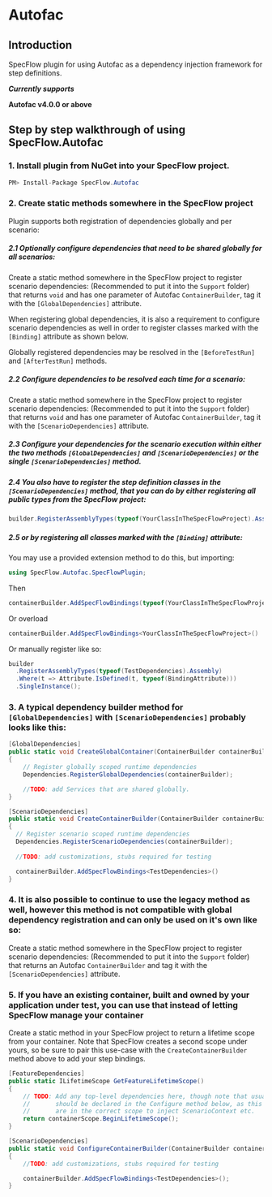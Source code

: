 # Autofac

## Introduction
SpecFlow plugin for using Autofac as a dependency injection framework for step definitions.

***Currently supports***

**Autofac v4.0.0 or above**

## Step by step walkthrough of using SpecFlow.Autofac


### 1.  Install plugin from NuGet into your SpecFlow project.

```csharp
PM> Install-Package SpecFlow.Autofac
```
### 2. Create static methods somewhere in the SpecFlow project

  Plugin supports both registration of dependencies globally and per scenario:
  
  ##### 2.1 Optionally configure dependencies that need to be shared globally for all scenarios:
  
  Create a static method somewhere in the SpecFlow project to register scenario dependencies: 
  (Recommended to put it into the `Support` folder) that returns `void` and has one parameter of Autofac `ContainerBuilder`, tag it with the `[GlobalDependencies]` attribute.

  When registering global dependencies, it is also a requirement to configure scenario dependencies as well in order to register classes  marked with the `[Binding]` attribute as shown below.

  Globally registered dependencies may be resolved in the `[BeforeTestRun]` and `[AfterTestRun]` methods.
    
  ##### 2.2 Configure dependencies to be resolved each time for a scenario:
  
  Create a static method somewhere in the SpecFlow project to register scenario dependencies: 
  (Recommended to put it into the `Support` folder) that returns `void` and has one parameter of Autofac `ContainerBuilder`, tag it with the `[ScenarioDependencies]` attribute. 

  ##### 2.3 Configure your dependencies for the scenario execution within either the two methods `[GlobalDependencies]` and `[ScenarioDependencies]` or the single `[ScenarioDependencies]` method. 

  ##### 2.4 You also have to register the step definition classes in the `[ScenarioDependencies]` method, that you can do by either registering all public types from the SpecFlow project:

```csharp
builder.RegisterAssemblyTypes(typeof(YourClassInTheSpecFlowProject).Assembly).SingleInstance();
```
  ##### 2.5 or by registering all classes marked with the `[Binding]` attribute:

  You may use a provided extension method to do this, but importing:
```csharp
using SpecFlow.Autofac.SpecFlowPlugin;
```
Then
```csharp
containerBuilder.AddSpecFlowBindings(typeof(YourClassInTheSpecFlowProject))
```
Or overload
```csharp
containerBuilder.AddSpecFlowBindings<YourClassInTheSpecFlowProject>()
```

  Or manually register like so:
```csharp
builder
  .RegisterAssemblyTypes(typeof(TestDependencies).Assembly)
  .Where(t => Attribute.IsDefined(t, typeof(BindingAttribute)))
  .SingleInstance();
```
  ### 3. A typical dependency builder method for `[GlobalDependencies]` with `[ScenarioDependencies]` probably looks like this:

```csharp
[GlobalDependencies]
public static void CreateGlobalContainer(ContainerBuilder containerBuilder)
{
    // Register globally scoped runtime dependencies
    Dependencies.RegisterGlobalDependencies(containerBuilder);

    //TODO: add Services that are shared globally.
}

[ScenarioDependencies]
public static void CreateContainerBuilder(ContainerBuilder containerBuilder)
{
  // Register scenario scoped runtime dependencies
  Dependencies.RegisterScenarioDependencies(containerBuilder);
  
  //TODO: add customizations, stubs required for testing

  containerBuilder.AddSpecFlowBindings<TestDependencies>()
}
```

  ### 4. It is also possible to continue to use the legacy method as well, however this method is __not__ compatible with global dependency registration and can only be used on it's own like so:
  Create a static method somewhere in the SpecFlow project to register scenario dependencies: 
  (Recommended to put it into the `Support` folder) that returns an Autofac `ContainerBuilder` and tag it with the `[ScenarioDependencies]` attribute. 


  ### 5. If you have an existing container, built and owned by your application under test, you can use that instead of letting SpecFlow manage your container
  Create a static method in your SpecFlow project to return a lifetime scope from your container. Note that SpecFlow creates a second scope under yours, 
  so be sure to pair this use-case with the `CreateContainerBuilder` method above to add your step bindings.

```csharp
[FeatureDependencies]
public static ILifetimeScope GetFeatureLifetimeScope()
{
    // TODO: Add any top-level dependencies here, though note that usually step bindings
	//       should be declared in the Configure method below, as this will ensure they
	//       are in the correct scope to inject ScenarioContext etc.
    return containerScope.BeginLifetimeScope();
}

[ScenarioDependencies]
public static void ConfigureContainerBuilder(ContainerBuilder containerBuilder)
{
    //TODO: add customizations, stubs required for testing

    containerBuilder.AddSpecFlowBindings<TestDependencies>();
}
```

